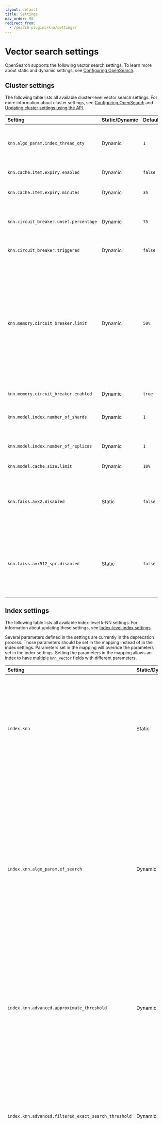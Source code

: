 ```yaml
---
layout: default
title: Settings
nav_order: 90
redirect_from:
  - /search-plugins/knn/settings/
---
```


# Vector search settings

OpenSearch supports the following vector search settings. To learn more about static and dynamic settings, see [Configuring OpenSearch]({{site.url}}{{site.baseurl}}/install-and-configure/configuring-opensearch/index/).

## Cluster settings

The following table lists all available cluster-level vector search settings. For more information about cluster settings, see [Configuring OpenSearch]({{site.url}}{{site.baseurl}}/install-and-configure/configuring-opensearch/index/#updating-cluster-settings-using-the-api) and [Updating cluster settings using the API]({{site.url}}{{site.baseurl}}/install-and-configure/configuring-opensearch/index/#updating-cluster-settings-using-the-api).

Setting | Static/Dynamic | Default | Description
:--- | :--- | :--- | :---
`knn.algo_param.index_thread_qty` | Dynamic | `1` | The number of threads used for native library and Lucene library (for OpenSearch version 2.19 and later) index creation. Keeping this value low reduces the CPU impact of the k-NN plugin but also reduces indexing performance.
`knn.cache.item.expiry.enabled` | Dynamic | `false` | Whether to remove native library indexes from memory that have not been accessed in a specified period of time.
`knn.cache.item.expiry.minutes` | Dynamic | `3h` | If enabled, the amount of idle time before a native library index is removed from memory.
`knn.circuit_breaker.unset.percentage` | Dynamic | `75` | The native memory usage threshold for the circuit breaker. Memory usage must be lower than this percentage of `knn.memory.circuit_breaker.limit` in order for `knn.circuit_breaker.triggered` to remain `false`.
`knn.circuit_breaker.triggered` | Dynamic | `false` | `true` when memory usage exceeds the `knn.circuit_breaker.unset.percentage` value.
`knn.memory.circuit_breaker.limit` | Dynamic | `50%` | The native memory limit for native library indexes. At the default value, if a machine has 100 GB of memory and the JVM uses 32 GB, then the k-NN plugin uses 50% of the remaining 68 GB (34 GB). If memory usage exceeds this value, then the plugin removes the native library indexes used least recently. <br><br> To configure this limit at the node level, add `node.attr.knn_cb_tier: "<tier-name>"` in `opensearch.yml` and set `knn.memory.circuit_breaker.limit.<tier-name>` in the cluster settings. For example, define a node tier as `node.attr.knn_cb_tier: "integ"` and set `knn.memory.circuit_breaker.limit.integ: "80%"`. Nodes use their tier's circuit breaker limit if configured, defaulting to the cluster-wide setting if no node-specific value is set.
`knn.memory.circuit_breaker.enabled` | Dynamic | `true` | Whether to enable the k-NN memory circuit breaker.
`knn.model.index.number_of_shards`| Dynamic | `1` | The number of shards to use for the model system index, which is the OpenSearch index that stores the models used for approximate nearest neighbor (ANN) search.
`knn.model.index.number_of_replicas`| Dynamic | `1` | The number of replica shards to use for the model system index. Generally, in a multi-node cluster, this value should be at least 1 in order to increase stability.
`knn.model.cache.size.limit` | Dynamic | `10%` |  The model cache limit cannot exceed 25% of the JVM heap.
`knn.faiss.avx2.disabled` | Static | `false` | A static setting that specifies whether to disable the SIMD-based `libopensearchknn_faiss_avx2.so` library and load the non-optimized `libopensearchknn_faiss.so` library for the Faiss engine on machines with x64 architecture. For more information, see [Single Instruction Multiple Data (SIMD) optimization]({{site.url}}{{site.baseurl}}/field-types/supported-field-types/knn-methods-engines/#simd-optimization).
`knn.faiss.avx512_spr.disabled` | Static | `false` | A static setting that specifies whether to disable the SIMD-based `libopensearchknn_faiss_avx512_spr.so` library and load either the `libopensearchknn_faiss_avx512.so` , `libopensearchknn_faiss_avx2.so`, or the non-optimized `libopensearchknn_faiss.so` library for the Faiss engine on machines with x64 architecture. For more information, see [SIMD optimization for the Faiss engine]({{site.url}}{{site.baseurl}}/field-types/supported-field-types/knn-methods-engines/#simd-optimization).

## Index settings

The following table lists all available index-level k-NN settings. For information about updating these settings, see [Index-level index settings]({{site.url}}{{site.baseurl}}/install-and-configure/configuring-opensearch/index-settings/#index-level-index-settings).

Several parameters defined in the settings are currently in the deprecation process. Those parameters should be set in the mapping instead of in the index settings. Parameters set in the mapping will override the parameters set in the index settings. Setting the parameters in the mapping allows an index to have multiple `knn_vector` fields with different parameters.

Setting | Static/Dynamic | Default | Description
:--- | :--- |:--------| :---
`index.knn` | Static | `false` | Whether the index should build native library indexes for the `knn_vector` fields. If set to `false`, the `knn_vector` fields will be stored in doc values, but approximate k-NN search functionality will be disabled.
`index.knn.algo_param.ef_search` | Dynamic | `100`   | `ef` (or `efSearch`) represents the size of the dynamic list for the nearest neighbors used during a search. Higher `ef` values lead to a more accurate but slower search. `ef` cannot be set to a value lower than the number of queried nearest neighbors, `k`. `ef` can take any value between `k` and the size of the dataset. 
`index.knn.advanced.approximate_threshold` | Dynamic | `15000` | The number of vectors that a segment must have before creating specialized data structures for ANN search. Set to `-1` to disable building vector data structures and to `0` to always build them.
`index.knn.advanced.filtered_exact_search_threshold`| Dynamic | None    | The filtered ID threshold value used to switch to exact search during filtered ANN search. If the number of filtered IDs in a segment is lower than this setting's value, then exact search will be performed on the filtered IDs.
`index.knn.derived_source.enabled` (Experimental) | Static | `false` | Removes vectors from `_source` storage, reducing overall disk consumption for vector indexes. Only supported for non-nested fields. This feature is experimental in OpenSearch 2.19. It is not recommended for production use. Backward compatibility is not guaranteed.

An index created in OpenSearch version 2.11 or earlier will still use the previous `ef_construction` and `ef_search` values (`512`).
{: .note}